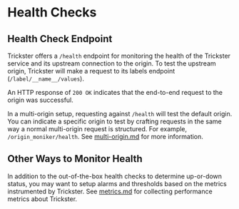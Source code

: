 # Health Checks

## Health Check Endpoint
Trickster offers a `/health` endpoint for monitoring the health of the Trickster service and its upstream connection to the origin.  To test the upstream origin, Trickster will make a request to its labels endpoint (`/label/__name__/values`).

An HTTP response of `200 OK` indicates that the end-to-end request to the origin was successful.

In a multi-origin setup, requesting against `/health` will test the default origin. You can indicate a specific origin to test by crafting requests in the same way a normal multi-origin request is structured. For example, `/origin_moniker/health`. See [multi-origin.md](multi-origin.md) for more information.

## Other Ways to Monitor Health

In addition to the out-of-the-box health checks to determine up-or-down status, you may want to setup alarms and thresholds based on the metrics instrumented by Trickster. See [metrics.md](metrics.md) for collecting performance metrics about Trickster.
